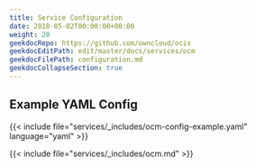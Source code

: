 ```yaml
---
title: Service Configuration
date: 2018-05-02T00:00:00+00:00
weight: 20
geekdocRepo: https://github.com/owncloud/ocis
geekdocEditPath: edit/master/docs/services/ocm
geekdocFilePath: configuration.md
geekdocCollapseSection: true
---
```


## Example YAML Config

{{< include file="services/_includes/ocm-config-example.yaml"  language="yaml" >}}

{{< include file="services/_includes/ocm.md" >}}

